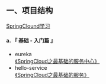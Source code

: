 ## 一、项目结构
[SpringClound学习](http://liuyiyou.cn/categories/spring-cloud/)

#### a. 『 基础 - 入门篇 』
- eureka<br>
  [《SpringCloud之最基础的服务中心》](http://liuyiyou/SpringCloud之最基础的服务中心 "SpringCloud之最基础的服务中心")<br>
- hello-service <br>
 [《SpringCloud之最基础的服务》](http://liuyiyou/SpringCloud之最基础的服务 "SpringCloud之最基础的服务")<br>


